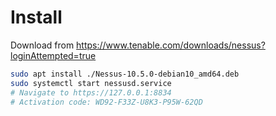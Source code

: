 # Install
Download from https://www.tenable.com/downloads/nessus?loginAttempted=true

```bash
sudo apt install ./Nessus-10.5.0-debian10_amd64.deb
sudo systemctl start nessusd.service
# Navigate to https://127.0.0.1:8834
# Activation code: WD92-F33Z-U8K3-P95W-62QD
```
